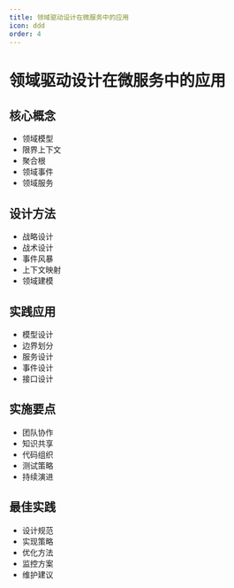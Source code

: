 ```yaml
---
title: 领域驱动设计在微服务中的应用
icon: ddd
order: 4
---
```


# 领域驱动设计在微服务中的应用

## 核心概念
- 领域模型
- 限界上下文
- 聚合根
- 领域事件
- 领域服务

## 设计方法
- 战略设计
- 战术设计
- 事件风暴
- 上下文映射
- 领域建模

## 实践应用
- 模型设计
- 边界划分
- 服务设计
- 事件设计
- 接口设计

## 实施要点
- 团队协作
- 知识共享
- 代码组织
- 测试策略
- 持续演进

## 最佳实践
- 设计规范
- 实现策略
- 优化方法
- 监控方案
- 维护建议
